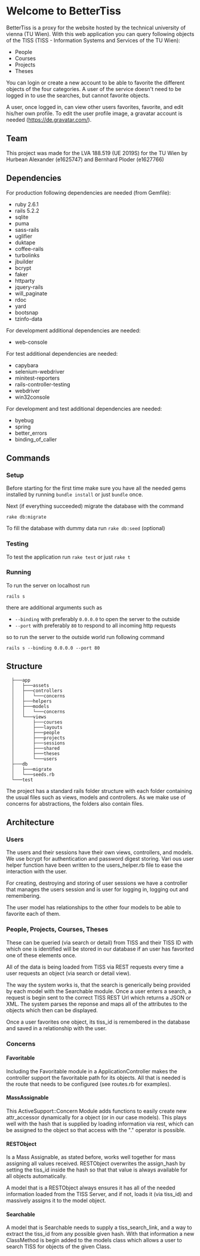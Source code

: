 # Welcome to BetterTiss

BetterTiss is a proxy for the website hosted by the technical university of
vienna (TU Wien). With this web application you can query following objects of
the TISS (TISS - Information Systems and Services of the TU Wien):

* People
* Courses
* Projects
* Theses

You can login or create a new account to be able to favorite the different
objects of the four categories. A user of the service doesn't need to be logged
in to use the searches, but cannot favorite objects.

A user, once logged in, can view other users favorites, favorite, and edit
his/her own profile. To edit the user profile image, a gravatar account is
needed (https://de.gravatar.com/).

## Team

This project was made for the LVA 188.519 (UE 2019S) for the TU Wien by
Hurbean Alexander (e1625747) and Bernhard Ploder (e1627766)

## Dependencies

For production following dependencies are needed (from Gemfile):

* ruby 2.6.1
* rails 5.2.2
* sqlite
* puma
* sass-rails
* uglifier
* duktape
* coffee-rails 
* turbolinks
* jbuilder
* bcrypt
* faker
* httparty
* jquery-rails
* will_paginate
* rdoc
* yard
* bootsnap
* tzinfo-data

For development additional dependencies are needed:

* web-console

For test additional dependencies are needed:

* capybara
* selenium-webdriver
* minitest-reporters
* rails-controller-testing
* webdriver
* win32console

For development and test additional dependencies are needed:

* byebug
* spring
* better_errors
* binding_of_caller

## Commands

### Setup

Before starting for the first time make sure you have all the needed gems 
installed by running `bundle install` or just `bundle` once.

Next (if everything succeeded) migrate the database with the command
  
  ```rake db:migrate```

To fill the database with dummy data run `rake db:seed` (optional)

### Testing

To test the application run `rake test` or just `rake t`

### Running

To run the server on localhost run

  ```rails s```

there are additional arguments such as 

* `--binding` with preferably `0.0.0.0` to open the server to the
outside
* `--port` with preferably `80` to respond to all incoming
http requests

so to run the server to the outside world run following command

``` rails s --binding 0.0.0.0 --port 80 ```

## Structure 

```
  ├───app
  │   ├───assets
  │   ├───controllers
  │   │   └───concerns
  │   ├───helpers
  │   ├───models
  │   │   └───concerns
  │   └───views
  │       ├───courses
  │       ├───layouts
  │       ├───people
  │       ├───projects
  │       ├───sessions
  │       ├───shared
  │       ├───theses
  │       └───users
  ├───db
  │   ├───migrate
  │   └───seeds.rb
  └───test
```

The project has a standard rails folder structure with each folder containing
the usual files such as views, models and controllers. As we make use of
concerns for abstractions, the folders also contain files.

## Architecture

### Users

The users and their sessions have their own views, controllers, and models. We
use bcrypt for authentication and password digest storing. Vari ous user helper
function have been written to the users_helper.rb file to ease the interaction
with the user.

For creating, destroying and storing of user sessions we have a controller that
manages the users session and is user for logging in, logging out and
remembering.

The user model has relationships to the other four models to be able to favorite
each of them.

### People, Projects, Courses, Theses

These can be queried (via search or detail) from TISS and their TISS ID with
which one is identified will be stored in our database if an user has favorited
one of these elements once.

All of the data is being loaded from TISS via REST requests every time a user
requests an object (via search or detail view).

The way the system works is, that the search is generically being provided by
each model with the Searchable module. Once a user enters a search, a request is
begin sent to the correct TISS REST Url which returns a JSON or XML. The system
parses the reponse and maps all of the attributes to the objects which then can
be displayed.

Once a user favorites one object, its tiss_id is remembered in the database and
saved in a relationship with the user.

### Concerns

#### Favoritable

Including the Favoritable module in a ApplicationController makes the controller
support the favoritable path for its objects. All that is needed is the route
that needs to be configured (see routes.rb for examples).

#### MassAssignable

This ActiveSupport::Concern Module adds functions to easily create new
attr_accessor dynamically for a object (or in our case models). This plays well
with the hash that is supplied by loading information via rest, which can be
assigned to the object so that access with the "." operator is possible.

#### RESTObject

Is a Mass Assignable, as stated before, works well together for mass assigning
all values received. RESTObject overwrites the assign_hash by setting the
tiss_id inside the hash so that that value is always available for all objects
automatically.

A model that is a RESTObject always ensures it has all of the needed information
loaded from the TISS Server, and if not, loads it (via tiss_id) and massively
assigns it to the model object.


#### Searchable

A model that is Searchable needs to supply a tiss_search_link, and a way to
extract the tiss_id from any possible given hash. With that information a new
ClassMethod is begin added to the models class which allows a user to search
TISS for objects of the given Class.